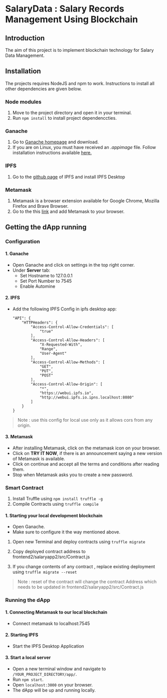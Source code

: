 # SalaryData : Salary Records Management Using Blockchain


## Introduction
The aim of this project is  to implement blockchain technology for Salary Data Management.


## Installation

The projects requires NodeJS and npm to work. Instructions to install all other dependencies are given below.
### Node modules

1. Move to the project directory and open it in your terminal.
2. Run `npm install` to install project dependenccties.

### Ganache

1. Go to [Ganache homepage](https://truffleframework.com/ganache) and download. 
2. If you are on Linux, you must have received an _.appimage_ file. Follow installation instructions available [here.](https://itsfoss.com/use-appimage-linux/)

### IPFS

1. Go to the [github page](https://github.com/ipfs/ipfs-desktop) of IPFS and install IPFS Desktop


### Metamask

1. Metamask is a browser extension available for Google Chrome, Mozilla Firefox and Brave Browser.
2. Go to the this [link](http://metamask.io/) and add Metamask to your browser.

## Getting the dApp running

### Configuration

#### 1. Ganache
  - Open Ganache and click on settings in the top right corner.
  - Under **Server** tab:
    - Set Hostname to 127.0.0.1 
    - Set Port Number to 7545
    - Enable Automine


#### 2. IPFS
  - Add the following IPFS Config in ipfs desktop app:
    ```
    "API": {
		"HTTPHeaders": {
			"Access-Control-Allow-Credentials": [
				"true"
			],
			"Access-Control-Allow-Headers": [
				"X-Requested-With",
				"Range",
				"User-Agent"
			],
			"Access-Control-Allow-Methods": [
				"GET",
				"PUT",
				"POST"
			],
			"Access-Control-Allow-Origin": [
				"*",
				"https://webui.ipfs.io",
				"http://webui.ipfs.io.ipns.localhost:8080"
			]
		}
	}
    ```
> Note :  use this config for local use only as it allows cors from any origin.
#### 3. Metamask
  - After installing Metamask, click on the metamask icon on your browser.
  - Click on __TRY IT NOW__, if there is an announcement saying a new version of Metamask is available.
  - Click on continue and accept all the terms and conditions after reading them.
  - Stop when Metamask asks you to create a new password. 
  
### Smart Contract

1. Install Truffle using `npm install truffle -g`
2. Compile Contracts using `truffle compile`

#### 1. Starting your local development blockchain
  - Open Ganache.
  - Make sure to configure it the way mentioned above.
  
1. Open new Terminal and deploy contracts using `truffle migrate`
2. Copy deployed contract address to frontend2/salaryapp2/src/Contract.js 

3. If you change contents of any contract , replace existing deployment using `truffle migrate --reset`
> Note :  reset of the contract will change the contract Address which needs to be updated in frontend2/salaryapp2/src/Contract.js 

### Running the dApp

#### 1. Connecting Metamask to our local blockchain
  - Connect metamask to localhost:7545

#### 2. Starting IPFS 
  - Start the IPFS Desktop Application
  
#### 3. Start a local server
  - Open a new terminal window and navigate to `/YOUR_PROJECT_DIRECTORY/app/`.
  - Run `npm start`.
  - Open `localhost:3000` on your browser.
  - The dApp will be up and running locally.
